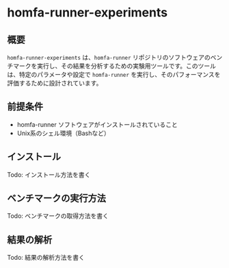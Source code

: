 # homfa-runner-experiments

## 概要

`homfa-runner-experiments` は、`homfa-runner` リポジトリのソフトウェアのベンチマークを実行し、その結果を分析するための実験用ツールです。このツールは、特定のパラメータや設定で `homfa-runner` を実行し、そのパフォーマンスを評価するために設計されています。

## 前提条件

- homfa-runner ソフトウェアがインストールされていること
- Unix系のシェル環境（Bashなど）

## インストール
Todo: インストール方法を書く

## ベンチマークの実行方法
Todo: ベンチマークの取得方法を書く

## 結果の解析
Todo: 結果の解析方法を書く

